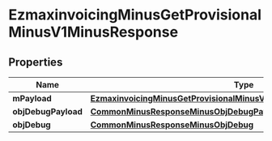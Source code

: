 
# EzmaxinvoicingMinusGetProvisionalMinusV1MinusResponse

## Properties
Name | Type | Description | Notes
------------ | ------------- | ------------- | -------------
**mPayload** | [**EzmaxinvoicingMinusGetProvisionalMinusV1MinusResponseMinusMPayload**](EzmaxinvoicingMinusGetProvisionalMinusV1MinusResponseMinusMPayload.md) |  | 
**objDebugPayload** | [**CommonMinusResponseMinusObjDebugPayload**](CommonMinusResponseMinusObjDebugPayload.md) |  |  [optional]
**objDebug** | [**CommonMinusResponseMinusObjDebug**](CommonMinusResponseMinusObjDebug.md) |  |  [optional]



